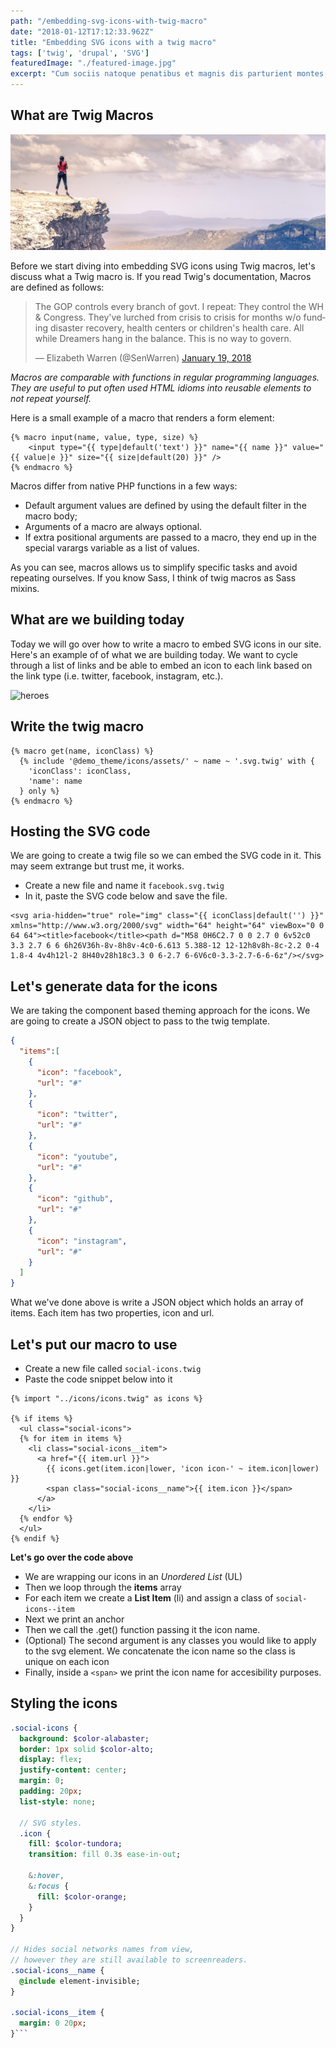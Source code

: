 ```yaml
---
path: "/embedding-svg-icons-with-twig-macro"
date: "2018-01-12T17:12:33.962Z"
title: "Embedding SVG icons with a twig macro"
tags: ['twig', 'drupal', 'SVG']
featuredImage: "./featured-image.jpg"
excerpt: "Cum sociis natoque penatibus et magnis dis parturient montes, nascetur ridiculus mus. Maecenas sed diam eget risus varius blandit sit amet non magna. Donec ullamcorper nulla non metus auctor fringilla."
---
```


## What are Twig Macros
![Hiking image](./featured-image.jpg)

Before we start diving into embedding SVG icons using Twig macros, let's discuss what a Twig macro is.  If you read Twig's documentation, Macros are defined as follows:
<blockquote class="twitter-tweet" data-lang="en"><p lang="en" dir="ltr">The GOP controls every branch of govt. I repeat: They control the WH &amp; Congress. They&#39;ve lurched from crisis to crisis for months w/o funding disaster recovery, health centers or children&#39;s health care. All while Dreamers hang in the balance. This is no way to govern.</p>&mdash; Elizabeth Warren (@SenWarren) <a href="https://twitter.com/SenWarren/status/954434607813922816?ref_src=twsrc%5Etfw">January 19, 2018</a></blockquote>

_Macros are comparable with functions in regular programming languages. They are useful to put often used HTML idioms into reusable elements to not repeat yourself._

Here is a small example of a macro that renders a form element:
```twig
{% macro input(name, value, type, size) %}
    <input type="{{ type|default('text') }}" name="{{ name }}" value="{{ value|e }}" size="{{ size|default(20) }}" />
{% endmacro %}
```
Macros differ from native PHP functions in a few ways:

* Default argument values are defined by using the default filter in the macro body;
* Arguments of a macro are always optional.
* If extra positional arguments are passed to a macro, they end up in the special varargs variable as a list of values.

As you can see, macros allows us to simplify specific tasks and avoid repeating ourselves.  If you know Sass, I think of twig macros as Sass mixins.


## What are we building today
Today we will go over how to write a macro to embed SVG icons in our site.
Here's an example of of what we are building today.  We want to cycle through a list of links and be able to embed an icon to each link based on the link type (i.e. twitter, facebook, instagram, etc.).

![heroes](../static/hero-b8b4492380cc9e5ead438c68189e0b90-4e8db.jpg)

## Write the twig macro
```twig
{% macro get(name, iconClass) %}
  {% include '@demo_theme/icons/assets/' ~ name ~ '.svg.twig' with {
    'iconClass': iconClass,
    'name': name
  } only %}
{% endmacro %}
```

## Hosting the SVG code
We are going to create a twig file so we can embed the SVG code in it.  This may seem extrange but trust me, it works.

* Create a new file and name it `facebook.svg.twig`
* In it, paste the SVG code below and save the file.

```
<svg aria-hidden="true" role="img" class="{{ iconClass|default('') }}" xmlns="http://www.w3.org/2000/svg" width="64" height="64" viewBox="0 0 64 64"><title>facebook</title><path d="M58 0H6C2.7 0 0 2.7 0 6v52c0 3.3 2.7 6 6 6h26V36h-8v-8h8v-4c0-6.613 5.388-12 12-12h8v8h-8c-2.2 0-4 1.8-4 4v4h12l-2 8H40v28h18c3.3 0 6-2.7 6-6V6c0-3.3-2.7-6-6-6z"/></svg>
```

## Let's generate data for the icons
We are taking the component based theming approach for the icons.  We are going to create a JSON object to pass to the twig template.

```json
{
  "items":[
    {
      "icon": "facebook",
      "url": "#"
    },
    {
      "icon": "twitter",
      "url": "#"
    },
    {
      "icon": "youtube",
      "url": "#"
    },
    {
      "icon": "github",
      "url": "#"
    },
    {
      "icon": "instagram",
      "url": "#"
    }
  ]
}
```
What we've done above is write a JSON object which holds an array of items.  Each item has two properties, icon and url.

## Let's put our macro to use
* Create a new file called `social-icons.twig`
* Paste the code snippet below into it

```twig
{% import "../icons/icons.twig" as icons %}

{% if items %}
  <ul class="social-icons">
  {% for item in items %}
    <li class="social-icons__item">
      <a href="{{ item.url }}">
        {{ icons.get(item.icon|lower, 'icon icon-' ~ item.icon|lower) }}
        <span class="social-icons__name">{{ item.icon }}</span>
      </a>
    </li>
  {% endfor %}
  </ul>
{% endif %}
```
**Let's go over the code above**

* We are wrapping our icons in an *Unordered List* (UL)
* Then we loop through the **items** array
* For each item we create a **List Item** (li) and assign a class of `social-icons--item`
* Next we print an anchor
* Then we call the .get() function passing it the icon name.
* (Optional) The second argument is any classes you would like to apply to the svg element.  We concatenate the icon name so the class is unique on each icon
* Finally, inside a `<span>` we print the icon name for accesibility purposes.

## Styling the icons
```sass
.social-icons {
  background: $color-alabaster;
  border: 1px solid $color-alto;
  display: flex;
  justify-content: center;
  margin: 0;
  padding: 20px;
  list-style: none;

  // SVG styles.
  .icon {
    fill: $color-tundora;
    transition: fill 0.3s ease-in-out;

    &:hover,
    &:focus {
      fill: $color-orange;
    }
  }
}

// Hides social networks names from view,
// however they are still available to screenreaders.
.social-icons__name {
  @include element-invisible;
}

.social-icons__item {
  margin: 0 20px;
}```
